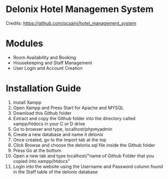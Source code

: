 # Delonix Hotel Managemen System

Credits: https://github.com/pcsaini/hotel_management_system

# Modules
- Room Availability and Booking
- Housekeeping and Staff Management
- User Login and Account Creation


# Installation Guide
1. Install Xampp
2. Open Xampp and Press Start for Apache and MYSQL
3. Download this Github folder
4. Extract and copy the Github folder into the directory called xampp/htdocs in your C or D drive
5. Go to browser and type, localhost/phpmyadmin
6. Create a new database and name it delonix
7. Once created, go to the Import tab at the top
8. Click Browse and choose the delonix.sql file inside the Github folder
9. Press Go at the bottom
10. Open a new tab and type localhost/"name of Github Folder that you copied into xampp/htdocs"
11. Login into the website using the Username and Password column found in the Staff table of the delonix database
